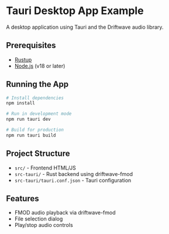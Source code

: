 # Tauri Desktop App Example

A desktop application using Tauri and the Driftwave audio library.

## Prerequisites

- [Rustup](https://rustup.rs)
- [Node.js](https://nodejs.org) (v18 or later)

## Running the App

```bash
# Install dependencies
npm install

# Run in development mode
npm run tauri dev

# Build for production
npm run tauri build
```

## Project Structure

- `src/` - Frontend HTML/JS
- `src-tauri/` - Rust backend using driftwave-fmod
- `src-tauri/tauri.conf.json` - Tauri configuration

## Features

- FMOD audio playback via driftwave-fmod
- File selection dialog
- Play/stop audio controls